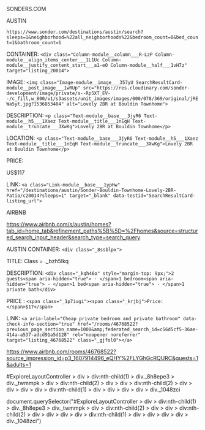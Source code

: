 
SONDERS.COM

AUSTIN

`https://www.sonder.com/destinations/austin/search?sleeps=1&neighborhood=%22all_neighborhoods%22&bedroom_count=0&bed_count=1&bathroom_count=1`

CONTAINER: `<div class="Column-module__column___R-LzP Column-module__align_items_center___1L1Uc Column-module__justify_content_start___a1-eO Column-module__half___1vH7z" target="listing_20014">`

IMAGE: `<img class="Image-module__image___357yU SearchResultCard-module__post_image___1wRUp" src="https://res.cloudinary.com/sonder-development/image/private/s--Rp5XT_EV--/c_fill,w_800/v1/s3assets/unit_images/images/000/078/369/original/jREWa5yt.jpg?1536853484" alt="Lovely 2BR at Bouldin Townhome">`



DESCRIPTION: `<p class="Text-module__base___3jyR6 Text-module__h5___1Xaez Text-module__title___1nEqH Text-module__truncate___3XwKg">Lovely 2BR at Bouldin Townhome</p>`

LOCATION: `<p class="Text-module__base___3jyR6 Text-module__h5___1Xaez Text-module__title___1nEqH Text-module__truncate___3XwKg">Lovely 2BR at Bouldin Townhome</p>`

PRICE: <p class="Text-module__base___3jyR6 Text-module__body___tXgxC">US$117</p>

LINK: `<a class="Link-module__base___1ypHw" href="/destinations/austin/Sonder-Bouldin-Townhome-Lovely-2BR-Patio/c20014?sleeps=1" target="_blank" data-testid="SearchResultCard-listing_url">`



AIRBNB
 
 https://www.airbnb.com/s/austin/homes?tab_id=home_tab&refinement_paths%5B%5D=%2Fhomes&source=structured_search_input_header&search_type=search_query


AUSTIN
CONTAINER: `<div class="_8ssblpx">`

TITLE: Class =  ._bzh5lkq

DESCRIPTION: `<div class="_kqh46o" style="margin-top: 9px;">2 guests<span aria-hidden="true"> · </span>1 bedroom<span aria-hidden="true"> · </span>1 bed<span aria-hidden="true"> · </span>1 private bath</div>`

PRICE : `<span class="_1p7iugi"><span class="_krjbj">Price:</span>$17</span>`

LINK: `<a aria-label="Cheap private bedroom and private bathroom" data-check-info-section="true" href="/rooms/46768522?previous_page_section_name=1000&amp;federated_search_id=c56d5cf5-36ae-414a-a537-adcd91a5d128" rel="noopener noreferrer" target="listing_46768522" class="_gjfol0"></a>`


https://www.airbnb.com/rooms/46768522?source_impression_id=p3_1607914496_eQHY%2FLYGhGcRQURC&guests=1&adults=1

<a aria-label="Cheap private bedroom and private bathroom" data-check-info-section="true" href="/rooms/46768522?previous_page_section_name=1000&amp;federated_search_id=ad7f593f-6925-4825-ba69-a61b75f96691" rel="noopener noreferrer" target="listing_46768522" class="_gjfol0"></a>


#ExploreLayoutController > div > div:nth-child(1) > div._8h8epe3 > div._twmmpk > div > div:nth-child(2) > div > div > div:nth-child(2) > div > div > div > div > div:nth-child(1) > div > div > div > div > div._1048zci

document.querySelector("#ExploreLayoutController > div > div:nth-child(1) > div._8h8epe3 > div._twmmpk > div > div:nth-child(2) > div > div > div:nth-child(2) > div > div > div > div > div:nth-child(1) > div > div > div > div > div._1048zci")